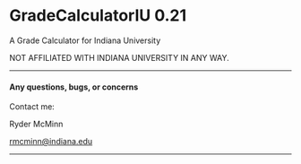 GradeCalculatorIU   0.21
=================

A Grade Calculator for Indiana University

NOT AFFILIATED WITH INDIANA UNIVERSITY IN ANY WAY.

***

#### Any questions, bugs, or concerns
Contact me:

Ryder McMinn

rmcminn@indiana.edu

***
